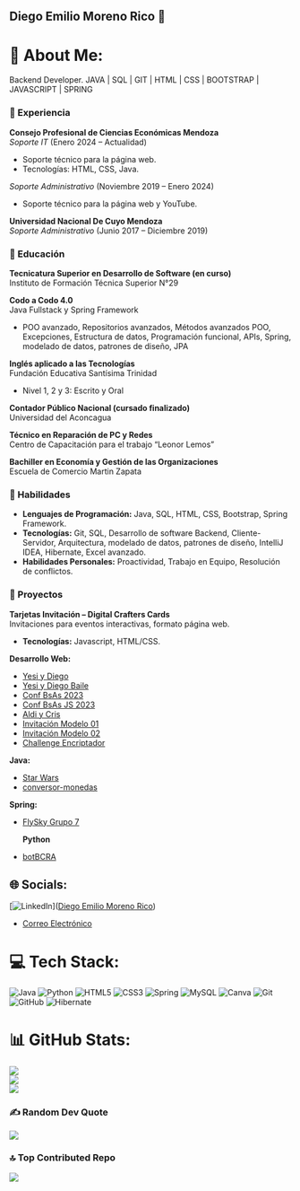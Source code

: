 ## Diego Emilio Moreno Rico 👋

<!--
**diegomr949/diegomr949** is a ✨ _special_ ✨ repository because its `README.md` (this file) appears on your GitHub profile.

Here are some ideas to get you started:

- 🔭 I’m currently working on ...
- 🌱 I’m currently learning ...
- 👯 I’m looking to collaborate on ...
- 🤔 I’m looking for help with ...
- 💬 Ask me about ...
- 📫 How to reach me: ...
- 😄 Pronouns: ...
- ⚡ Fun fact: ...
-->

# 💫 About Me:

Backend Developer. JAVA | SQL | GIT | HTML | CSS | BOOTSTRAP | JAVASCRIPT | SPRING

### 🔭 Experiencia

**Consejo Profesional de Ciencias Económicas Mendoza**  
*Soporte IT* (Enero 2024 – Actualidad)  
- Soporte técnico para la página web.
- Tecnologías: HTML, CSS, Java.

*Soporte Administrativo* (Noviembre 2019 – Enero 2024)  
- Soporte técnico para la página web y YouTube.

**Universidad Nacional De Cuyo Mendoza**  
*Soporte Administrativo* (Junio 2017 – Diciembre 2019)

### 🌱 Educación

**Tecnicatura Superior en Desarrollo de Software (en curso)**  
Instituto de Formación Técnica Superior N°29

**Codo a Codo 4.0**  
Java Fullstack y Spring Framework  
- POO avanzado, Repositorios avanzados, Métodos avanzados POO, Excepciones, Estructura de datos, Programación funcional, APIs, Spring, modelado de datos, patrones de diseño, JPA

**Inglés aplicado a las Tecnologías**  
Fundación Educativa Santísima Trinidad  
- Nivel 1, 2 y 3: Escrito y Oral

**Contador Público Nacional (cursado finalizado)**  
Universidad del Aconcagua

**Técnico en Reparación de PC y Redes**  
Centro de Capacitación para el trabajo “Leonor Lemos”

**Bachiller en Economía y Gestión de las Organizaciones**  
Escuela de Comercio Martin Zapata

### 💼 Habilidades

- **Lenguajes de Programación:** Java, SQL, HTML, CSS, Bootstrap, Spring Framework.
- **Tecnologías:** Git, SQL, Desarrollo de software Backend, Cliente-Servidor, Arquitectura, modelado de datos, patrones de diseño, IntelliJ IDEA, Hibernate, Excel avanzado.
- **Habilidades Personales:** Proactividad, Trabajo en Equipo, Resolución de conflictos.

### 🚀 Proyectos

**Tarjetas Invitación – Digital Crafters Cards**  
Invitaciones para eventos interactivas, formato página web.  
- **Tecnologías:** Javascript, HTML/CSS.

**Desarrollo Web:**
- [Yesi y Diego](https://diegomr949.github.io/YesiyDiego/)
- [Yesi y Diego Baile](https://diegomr949.github.io/yesidiegobaile/)
- [Conf BsAs 2023](https://diegomr949.github.io/conf-bsas-2023/)
- [Conf BsAs JS 2023](https://diegomr949.github.io/Conf-bsas-js2023/)
- [Aldi y Cris](https://diegomr949.github.io/AldiyCris/)
- [Invitación Modelo 01](https://diegomr949.github.io/invitacion-modelo01/)
- [Invitación Modelo 02](https://diegomr949.github.io/invitacion-modelo02/)
- [Challenge Encriptador](https://diegomr949.github.io/challenge-encriptador/)

**Java:**
- [Star Wars](https://github.com/diegomr949/star-wars)
- [conversor-monedas](https://github.com/diegomr949/conversor-monedas.git)

**Spring:**
- [FlySky Grupo 7](https://github.com/diegomr949/flysky-grupo7)

  **Python**
- [botBCRA](https://github.com/diegomr949/botBCRA.git)
  


## 🌐 Socials:
[![LinkedIn](https://img.shields.io/badge/LinkedIn-%230077B5.svg?logo=linkedin&logoColor=white)]([Diego Emilio Moreno Rico](https://www.linkedin.com/in/diego-emilio-moreno-rico/)) 
- [Correo Electrónico](mailto:diegomr949@gmail.com)
# 💻 Tech Stack:
![Java](https://img.shields.io/badge/java-%23ED8B00.svg?style=for-the-badge&logo=openjdk&logoColor=white) ![Python](https://img.shields.io/badge/python-3670A0?style=for-the-badge&logo=python&logoColor=ffdd54) ![HTML5](https://img.shields.io/badge/html5-%23E34F26.svg?style=for-the-badge&logo=html5&logoColor=white) ![CSS3](https://img.shields.io/badge/css3-%231572B6.svg?style=for-the-badge&logo=css3&logoColor=white) ![Spring](https://img.shields.io/badge/spring-%236DB33F.svg?style=for-the-badge&logo=spring&logoColor=white) ![MySQL](https://img.shields.io/badge/mysql-4479A1.svg?style=for-the-badge&logo=mysql&logoColor=white) ![Canva](https://img.shields.io/badge/Canva-%2300C4CC.svg?style=for-the-badge&logo=Canva&logoColor=white) ![Git](https://img.shields.io/badge/git-%23F05033.svg?style=for-the-badge&logo=git&logoColor=white) ![GitHub](https://img.shields.io/badge/github-%23121011.svg?style=for-the-badge&logo=github&logoColor=white) ![Hibernate](https://img.shields.io/badge/Hibernate-59666C?style=for-the-badge&logo=Hibernate&logoColor=white)
# 📊 GitHub Stats:
![](https://github-readme-stats.vercel.app/api?username=diegomr949&theme=dark&hide_border=true&include_all_commits=false&count_private=false)<br/>
![](https://github-readme-streak-stats.herokuapp.com/?user=diegomr949&theme=dark&hide_border=true)<br/>
![](https://github-readme-stats.vercel.app/api/top-langs/?username=diegomr949&theme=dark&hide_border=true&include_all_commits=false&count_private=false&layout=compact)

### ✍️ Random Dev Quote
![](https://quotes-github-readme.vercel.app/api?type=horizontal&theme=radical)

### 🔝 Top Contributed Repo
![](https://github-contributor-stats.vercel.app/api?username=diegomr949&limit=5&theme=dark&combine_all_yearly_contributions=true)

<!-- Proudly created with GPRM ( https://gprm.itsvg.in ) -->
